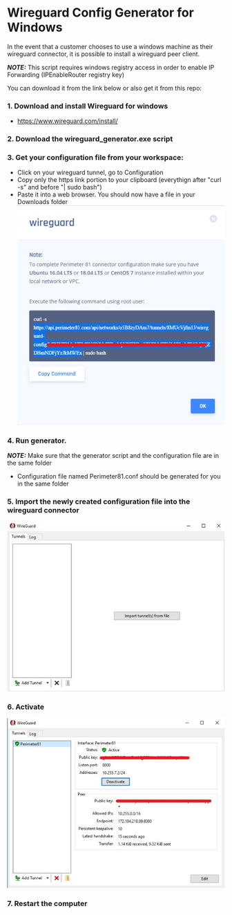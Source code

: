 # Wireguard Config Generator for Windows

In the event that a customer chooses to use a windows machine as their wireguard connector, it is possible to install a wireguard peer client.

**_NOTE:_** This script requires windows registry access in order to enable IP Forwarding (IPEnableRouter registry key)

You can download it from the link below or also get it from this repo:

### 1. Download and install Wireguard for windows
* https://www.wireguard.com/install/
  
### 2. Download the wireguard_generator.exe script

### 3. Get your configuration file from your workspace:
* Click on your wireguard tunnel, go to Configuration
* Copy only the https link portion to your clipboard (everythign after "curl -s" and before "| sudo bash")
* Paste it into a web browser. You should now have a file in your Downloads folder
 ![Screenshot](Screenshots/wireguard_config.jpg)
  
 ### 4. Run generator. 
**_NOTE:_** Make sure that the generator script and the configuration file are in the same folder
 
 * Configuration file named Perimeter81.conf should be generated for you in the same folder
  
 ### 5. Import the newly created configuration file into the wireguard connector 
 ![Screenshot](Screenshots/wireguard_windows.jpg)
 
 ### 6. Activate
 ![Screenshot](Screenshots/wireguard_activated.jpg)

 ### 7. Restart the computer
